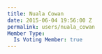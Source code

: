 ```yaml
---
title: Nuala Cowan
date: 2015-06-04 19:56:00 Z
permalink: users/nuala_cowan
Member Type:
  Is Voting Member: true
---
```


